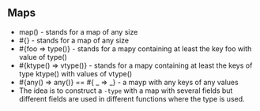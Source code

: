 ## Maps

* map() - stands for a map of any size
* #{} - stands for a map of any size
* #{foo => type()} - stands for a mapy containing at least the key foo with value of type()
* #{ktype() => vtype()} - stands for a mapy containing at least the keys of type ktype() with values of vtype()
* #{any() => any()} == #{ _ => _} - a mayp with any keys of any values
* The idea is to construct a `-type` with a map with  several fields but different fields are used in different functions where the type is used.
